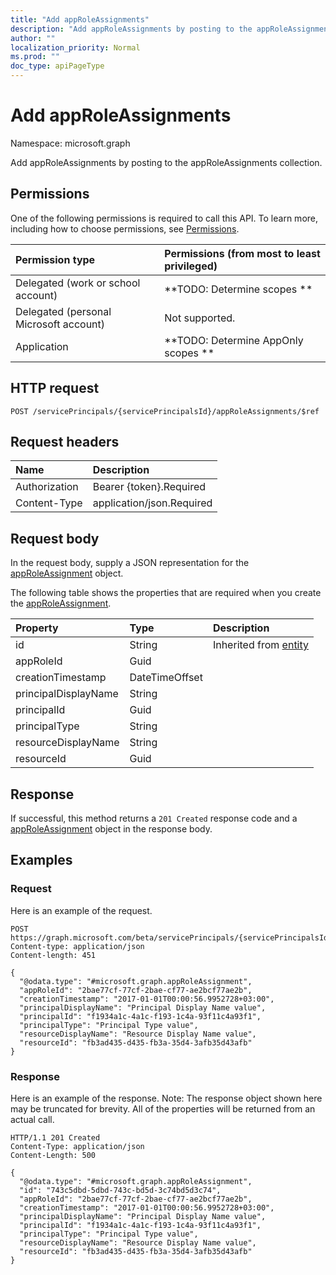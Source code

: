 ```yaml
---
title: "Add appRoleAssignments"
description: "Add appRoleAssignments by posting to the appRoleAssignments collection."
author: ""
localization_priority: Normal
ms.prod: ""
doc_type: apiPageType
---
```


# Add appRoleAssignments

Namespace: microsoft.graph

Add appRoleAssignments by posting to the appRoleAssignments collection.

## Permissions
One of the following permissions is required to call this API. To learn more, including how to choose permissions, see [Permissions](/concepts/permissions-reference.md).

|Permission type|Permissions (from most to least privileged)|
|:---|:---|
|Delegated (work or school account)|**TODO: Determine scopes **|
|Delegated (personal Microsoft account)|Not supported.|
|Application|**TODO: Determine AppOnly scopes **|

## HTTP request
<!-- {
  "blockType": "ignored"
}
-->
``` http
POST /servicePrincipals/{servicePrincipalsId}/appRoleAssignments/$ref
```

## Request headers
|Name|Description|
|:---|:---|
|Authorization|Bearer {token}.Required|
|Content-Type|application/json.Required|

## Request body
In the request body, supply a JSON representation for the [appRoleAssignment](../resources/approleassignment.md) object.

The following table shows the properties that are required when you create the [appRoleAssignment](../resources/approleassignment.md).

|Property|Type|Description|
|:---|:---|:---|
|id|String| Inherited from [entity](../resources/entity.md)|
|appRoleId|Guid||
|creationTimestamp|DateTimeOffset||
|principalDisplayName|String||
|principalId|Guid||
|principalType|String||
|resourceDisplayName|String||
|resourceId|Guid||



## Response
If successful, this method returns a `201 Created` response code and a [appRoleAssignment](../resources/approleassignment.md) object in the response body.

## Examples

### Request
Here is an example of the request.
<!-- {
  "blockType": "request",
  "name": "create_approleassignment_from_approleassignments"
}
-->
``` http
POST https://graph.microsoft.com/beta/servicePrincipals/{servicePrincipalsId}/appRoleAssignments
Content-type: application/json
Content-length: 451

{
  "@odata.type": "#microsoft.graph.appRoleAssignment",
  "appRoleId": "2bae77cf-77cf-2bae-cf77-ae2bcf77ae2b",
  "creationTimestamp": "2017-01-01T00:00:56.9952728+03:00",
  "principalDisplayName": "Principal Display Name value",
  "principalId": "f1934a1c-4a1c-f193-1c4a-93f11c4a93f1",
  "principalType": "Principal Type value",
  "resourceDisplayName": "Resource Display Name value",
  "resourceId": "fb3ad435-d435-fb3a-35d4-3afb35d43afb"
}
```

### Response
Here is an example of the response. Note: The response object shown here may be truncated for brevity. All of the properties will be returned from an actual call.
<!-- {
  "blockType": "response",
  "truncated": true,
  "@odata.type": "microsoft.graph.approleassignment"
}
-->
``` http
HTTP/1.1 201 Created
Content-Type: application/json
Content-Length: 500

{
  "@odata.type": "#microsoft.graph.appRoleAssignment",
  "id": "743c5dbd-5dbd-743c-bd5d-3c74bd5d3c74",
  "appRoleId": "2bae77cf-77cf-2bae-cf77-ae2bcf77ae2b",
  "creationTimestamp": "2017-01-01T00:00:56.9952728+03:00",
  "principalDisplayName": "Principal Display Name value",
  "principalId": "f1934a1c-4a1c-f193-1c4a-93f11c4a93f1",
  "principalType": "Principal Type value",
  "resourceDisplayName": "Resource Display Name value",
  "resourceId": "fb3ad435-d435-fb3a-35d4-3afb35d43afb"
}
```

